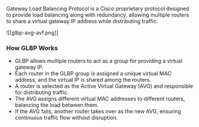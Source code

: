 Gateway Load Balancing Protocol is a Cisco proprietary protocol designed to provide load balancing along with redundancy, allowing multiple routers to share a virtual gateway IP address while distributing traffic.

![[glbp-avg-avf.png]]

### **How GLBP Works**

- GLBP allows multiple routers to act as a group for providing a virtual gateway IP.
- Each router in the GLBP group is assigned a unique virtual MAC address, and the virtual IP is shared among the routers.
- A router is selected as the Active Virtual Gateway (AVG) and responsible for distributing traffic.
- The AVG assigns different virtual MAC addresses to different routers, balancing the load between them.
- If the AVG fails, another router takes over as the new AVG, ensuring continuous traffic flow without disruption.
